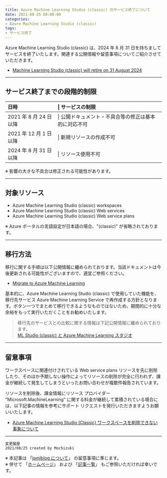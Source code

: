 ```yaml
---
title: Azure Machine Learning Studio (classic) のサービス終了について
date: 2021-08-25 00:00:00
categories:
- Azure Machine Learning Studio (classic)
tags:
- サービス終了
---
```

Azure Machine Learning Studio (classic) は、2024 年 8 月 31 日を持ちましてサービスを終了いたします。関連する公開情報や留意事項についてご紹介させていただきます。  

- [Machine Learning Studio (classic) will retire on 31 August 2024](https://azure.microsoft.com/en-us/updates/machine-learning-studio-classic-will-retire-on-31-august-2024/)  

<!-- more -->

***
## サービス終了までの段階的制限   

| 日時 | \| サービスの制限 |
| :---- | :---- |
| 2021 年 8 月 24 日以降 | \| 公開ドキュメント・不具合等の修正は基本的に対応不可 |
| 2021 年 12 月 1 日以降 | \| 新規リソースの作成不可 |
| 2024 年 8 月 31 日以降 | \| リソース使用不可 |

※ 影響の大きな不具合は修正される可能性があります。  

***
## 対象リソース

- Azure Machine Learning Studio (classic) workspaces
- Azure Machine Learning Studio (classic) Web services 
- Azure Machine Learning Studio (classic) Web service plans

※ Azure ポータルの言語設定が日本語の場合、"(classic)" が省略されております。  

***
## 移行方法

移行に関する手順は以下公開情報に纏められております。当該ドキュメントは今後更新される可能性がございますので、適宜ご参照ください。  

- [Migrate to Azure Machine Learning](https://docs.microsoft.com/en-us/azure/machine-learning/migrate-overview)

基本的に、Azure Machine Learning Studio (classic) で使用していた機能を、移行先サービス Azure Machine Learning Service で再作成する方針となります。ボタン一つでまとめて移行できるようなものではないため、期間的に十分な余裕をもって実行いただくことをお勧めいたします。  

>移行先のサービスとの比較に関する情報は下記公開情報に纏められております。  
>[ML Studio (classic) と Azure Machine Learning スタジオ](https://docs.microsoft.com/ja-jp/azure/machine-learning/overview-what-is-machine-learning-studio#ml-studio-classic-vs-azure-machine-learning-studio)  

***
## 留意事項

ワークスペースに関連付けされている Web service plans リソースを先に削除したり、そのほか予期しない操作によってリソースの削除が完全に行われず、課金が継続して発生してしまうといったお問い合わせが複数件報告されています。  

リソースを削除後、課金情報にリソース プロバイダー "Microsoft.MachineLearning" に関する料金が継続して累積されている場合には、以下記事の情報を参考にサポート リクエストを発行いただきますようお願いいたします。  

- [Azure Machine Learning Studio (Classic) ワークスペースを削除できない事象について](https://jpmlblog.github.io/blog/2020/06/09/AMLSC-cannot-delete/)


***
`変更履歴`  
`2021/08/25 created by Mochizuki`

※ 本記事は 「[jpmlblog について](https://jpmlblog.github.io/blog/2020/01/01/about-jpmlblog/)」 の留意事項に準じます。  
※ 併せて 「[ホームページ](https://jpmlblog.github.io/blog/)」 および 「[記事一覧](https://jpmlblog.github.io/blog/archives/)」 もご参照いただければ幸いです。  